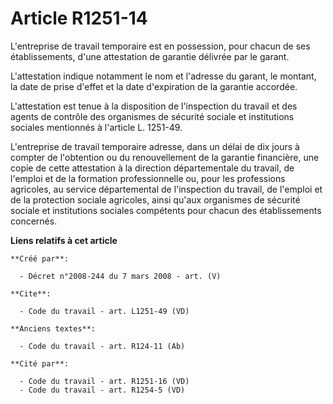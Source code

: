 # Article R1251-14

L'entreprise de travail temporaire est en possession, pour chacun de ses établissements, d'une attestation de garantie
délivrée par le garant. 

L'attestation indique notamment le nom et l'adresse du garant, le montant, la date de prise d'effet et la date d'expiration
de la garantie accordée. 

L'attestation est tenue à la disposition de l'inspection du travail et des agents de contrôle des organismes de sécurité
sociale et institutions sociales mentionnés à l'article L. 1251-49. 

L'entreprise de travail temporaire adresse, dans un délai de dix jours à compter de l'obtention ou du renouvellement de la
garantie financière, une copie de cette attestation à la direction départementale du travail, de l'emploi et de la formation
professionnelle ou, pour les professions agricoles, au service départemental de l'inspection du travail, de l'emploi et de la
protection sociale agricoles, ainsi qu'aux organismes de sécurité sociale et institutions sociales compétents pour chacun des
établissements concernés.

**Liens relatifs à cet article**

	**Créé par**:

	  - Décret n°2008-244 du 7 mars 2008 - art. (V)

	**Cite**:

	  - Code du travail - art. L1251-49 (VD)

	**Anciens textes**:

	  - Code du travail - art. R124-11 (Ab)

	**Cité par**:

	  - Code du travail - art. R1251-16 (VD)
	  - Code du travail - art. R1254-5 (VD)

